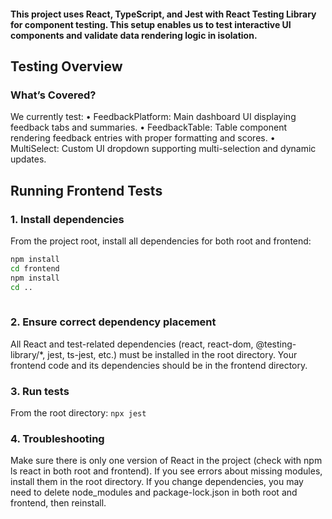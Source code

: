####  This project uses React, TypeScript, and Jest with React Testing Library for component testing. This setup enables us to test interactive UI components and validate data rendering logic in isolation.



## Testing Overview

### What’s Covered?

We currently test:
	•	FeedbackPlatform: Main dashboard UI displaying feedback tabs and summaries.
	•	FeedbackTable: Table component rendering feedback entries with proper formatting and scores.
	•	MultiSelect: Custom UI dropdown supporting multi-selection and dynamic updates.

## Running Frontend Tests

### 1. Install dependencies

From the project root, install all dependencies for both root and frontend:

```bash
npm install
cd frontend
npm install
cd ..
 
 ```
 
### 2. Ensure correct dependency placement
All React and test-related dependencies (react, react-dom, @testing-library/*, jest, ts-jest, etc.) must be installed in the root directory.
Your frontend code and its dependencies should be in the frontend directory.

### 3. Run tests
From the root directory:
```npx jest```

### 4. Troubleshooting
Make sure there is only one version of React in the project (check with npm ls react in both root and frontend).
If you see errors about missing modules, install them in the root directory.
If you change dependencies, you may need to delete node_modules and package-lock.json in both root and frontend, then reinstall.
